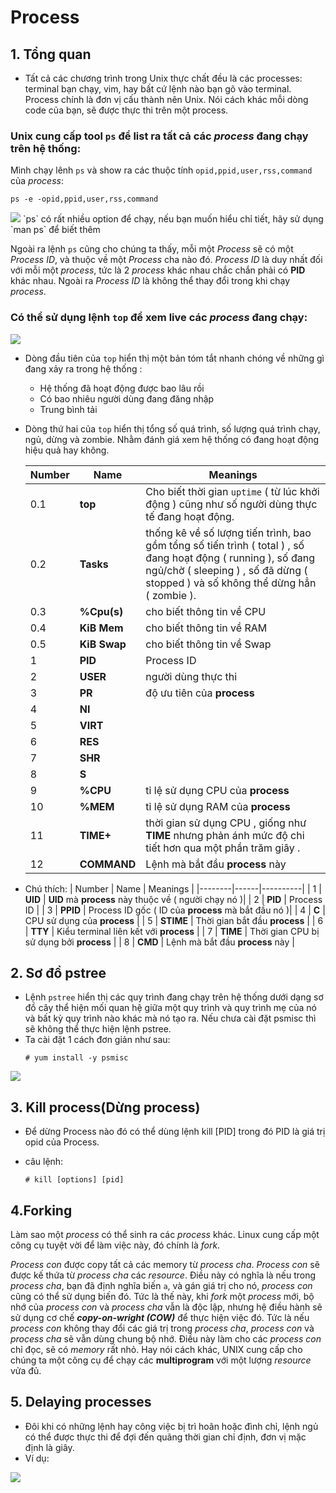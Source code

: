 # Process

## 1. Tổng quan

- Tất cả các chương trình trong Unix thực chất đều là các processes: terminal bạn chạy, vim, hay bất cứ lệnh nào bạn gõ vào terminal. Process chính là đơn vị cấu thành nên Unix. Nói cách khác mỗi dòng code của bạn, sẽ được thực thi trên một process.

### Unix cung cấp tool `ps` để list ra tất cả các *process* đang chạy trên hệ thống:

Mình chạy lênh `ps` và show ra các thuộc tính `opid,ppid,user,rss,command` của *process*:

`ps -e -opid,ppid,user,rss,command`

<img src = "https://i.imgur.com/jzdZeSh.png">
`ps` có rất nhiều option để chạy, nếu bạn muốn hiểu chỉ tiết, hãy sử dụng `man ps` để biết thêm

Ngoài ra lệnh `ps` cũng cho chúng ta thấy, mỗi một *Process* sẽ có một *Process ID*, và thuộc về một *Process* cha nào đó. *Process ID* là duy nhất đối với mỗi một *process*, tức là 2 *process* khác nhau chắc chắn phải có **PID** khác nhau. Ngoài ra *Process ID* là không thể thay đổi trong khi chạy *process*.

### Có thể sử dụng lệnh `top` để xem **live** các *process* đang chạy:

<img src = "https://i.imgur.com/iqZ9nbA.png">

- Dòng đầu tiên của `top` hiển thị một bản tóm tắt nhanh chóng về những gì đang xảy ra trong hệ thống :
    - Hệ thống đã hoạt động được bao lâu rồi
    - Có bao nhiêu người dùng đang đăng nhập
    - Trung bình tải

- Dòng thứ hai của `top` hiển thị tổng số quá trình, số lượng quá trình chạy, ngủ, dừng và zombie. Nhằm đánh giá xem hệ thống có đang hoạt động hiệu quả hay không.


    | Number | Name | Meanings |
    |--------|------|----------|
    | 0.1 | **top** |  Cho biết thời gian `uptime` ( từ lúc khởi động ) cũng như số người dùng thực tế đang hoạt động. |
    | 0.2 | **Tasks** | thống kê về số lượng tiến trình, bao gồm tổng số tiến trình ( total ) , số đang hoạt động ( running ), số đang ngủ/chờ ( sleeping ) , số đã dừng ( stopped ) và số không thể dừng hẳn ( zombie ). |
    | 0.3 | **%Cpu(s)** | cho biết thông tin về CPU |
    | 0.4 | **KiB Mem** | cho biết thông tin về RAM |
    | 0.5 | **KiB Swap** | cho biết thông tin về Swap |
    | 1 | **PID** | Process ID |
    | 2 | **USER** | người dùng thực thi |
    | 3 | **PR** | độ ưu tiên của **process** |
    | 4 | **NI** |
    | 5 | **VIRT** |
    | 6 | **RES** |
    | 7 | **SHR** | 
    | 8 | **S** | 
    | 9 | **%CPU** | tỉ lệ sử dụng CPU của **process** |
    | 10 | **%MEM** | tỉ lệ sử dụng RAM của **process** |
    | 11 | **TIME+** | thời gian sử dụng CPU , giống như **TIME** nhưng phản ánh mức độ chi tiết hơn qua một phần trăm giây .
    | 12 | **COMMAND** | Lệnh mà bắt đầu **process** này |

- Chú thích:
    | Number | Name | Meanings |
    |--------|------|----------|
    | 1 | **UID** | **UID** mà **process** này thuộc về ( người chạy nó )|
    | 2 | **PID** | Process ID |
    | 3 | **PPID** | Process ID gốc ( ID của **process** mà bắt đầu nó )|
    | 4 | **C** | CPU sử dụng của **process** |
    | 5 | **STIME** | Thời gian bắt đầu **process** |
    | 6 | **TTY** | Kiểu terminal liên kết với **process** |
    | 7 | **TIME** | Thời gian CPU bị sử dụng bởi **process** |
    | 8 | **CMD** | Lệnh mà bắt đầu **process** này |

## 2. Sơ đồ pstree
- Lệnh `pstree` hiển thị các quy trình đang chạy trên hệ thống dưới dạng sơ đồ cây thể hiện mối quan hệ giữa một quy trình và quy trình mẹ của nó và bất kỳ quy trình nào khác mà nó tạo ra.
Nếu chưa cài đặt psmisc thì sẽ không thể thực hiện lệnh pstree.
- Ta cài đặt 1 cách đơn giản như sau:
    ```
    # yum install -y psmisc
    ```
<img src=https://image.prntscr.com/image/jnAf0OVZRo2yAEsbywknfw.png>

## 3. Kill process(Dừng process)
- Để dừng Process nào đó có thể dùng lệnh kill [PID] trong đó PID là giá trị opid của Process.
- câu lệnh: 

    `# kill [options] [pid]`

## 4.Forking
Làm sao một *process* có thể sinh ra các *process* khác. Linux cung cấp một công cụ tuyệt vời để làm việc này, đó chính là *fork*.

*Process con* được copy tất cả các memory từ *process cha*.
*Process con* sẽ được kế thứa từ *process cha* các *resource*. Điều này có nghĩa là nếu trong *process cha*, bạn đã định nghĩa biến `a`, và gán giá trị cho nó, *process con* cũng có thể sử dụng biến đó.
Tức là thế này, khi *fork* một *process* mới, bộ nhớ của *process con* và *process cha* vẫn là độc lập, nhưng hệ điều hành sẽ sử dụng cơ chế ***copy-on-wright (COW)*** để thực hiện việc đó. Tức là nếu *process con* không thay đổi các giá trị trong *process cha*, *process con* và *process cha* sẽ vẫn dùng chung bộ nhớ. Điều này làm cho các *process con* chỉ đọc, sẽ có *memory* rất nhỏ. Hay nói cách khác, UNIX cung cấp cho chúng ta một công cụ để chạy các **multiprogram** với một lượng *resource* vửa đủ.

## 5. Delaying processes
- Đôi khi có những lệnh hay công việc bị trì hoãn hoặc đình chỉ, lệnh ngủ có thể được thực thi để đợi đến quãng thời gian chỉ định, đơn vị mặc định là giây.
- Ví dụ:
<img src=https://image.prntscr.com/image/GTdau5QvRPS9TwyYtcggOQ.png>



